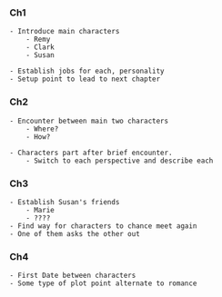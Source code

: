 ### Ch1

	- Introduce main characters 
		- Remy
		- Clark 
		- Susan

	- Establish jobs for each, personality
	- Setup point to lead to next chapter

### Ch2

	- Encounter between main two characters
		- Where? 
		- How? 

	- Characters part after brief encounter. 
		- Switch to each perspective and describe each

### Ch3

	- Establish Susan's friends
		- Marie
		- ???? 
	- Find way for characters to chance meet again
	- One of them asks the other out  

### Ch4 

	- First Date between characters
	- Some type of plot point alternate to romance
